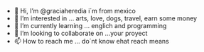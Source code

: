 - 👋 Hi, I’m @graciaheredia i´m from mexico
- 👀 I’m interested in ... arts, love, dogs, travel, earn some money
- 🌱 I’m currently learning ... englich and programming
- 💞️ I’m looking to collaborate on ...your proyect
- 📫 How to reach me ... do´nt know ehat reach means

<!---
graciaheredia/graciaheredia is a ✨ special ✨ repository because its `README.md` (this file) appears on your GitHub profile.
You can click the Preview link to take a look at your changes.
--->
